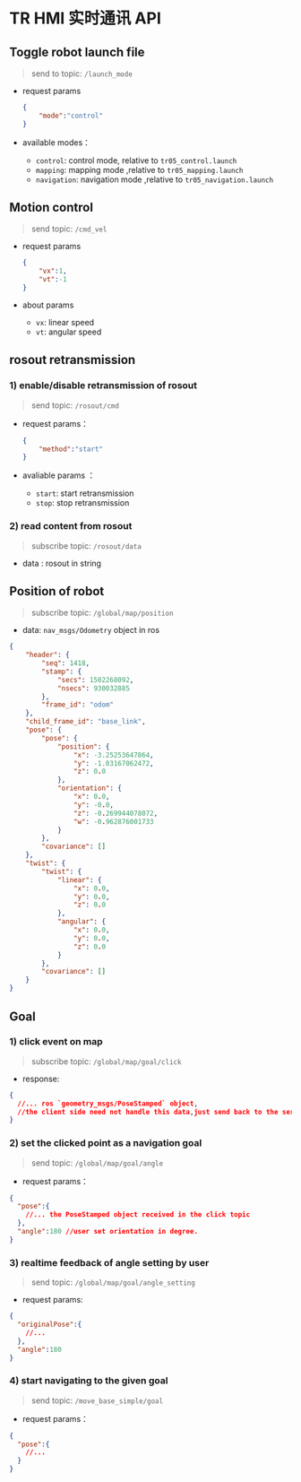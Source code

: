 # TR HMI 实时通讯 API

## Toggle robot launch file

> send to topic: `/launch_mode`

- request params

    ```json
    {
        "mode":"control"
    }
    ```

- available modes：
  - `control`: control mode, relative to `tr05_control.launch`
  - `mapping`: mapping mode ,relative to `tr05_mapping.launch`
  - `navigation`: navigation mode ,relative to `tr05_navigation.launch`

## Motion control

> send topic: `/cmd_vel`

- request params

    ```json
    {
        "vx":1,
        "vt":-1
    }
    ```

- about params
  - `vx`: linear speed
  - `vt`: angular speed

## rosout retransmission

### 1) enable/disable retransmission of rosout

> send topic: `/rosout/cmd`

- request params：

    ```json
    {
        "method":"start"
    }
    ```
- avaliable params ：
  - `start`: start retransmission
  - `stop`: stop retransmission

### 2) read content from rosout

> subscribe topic: `/rosout/data`

- data : rosout in string

## Position of robot

> subscribe topic: `/global/map/position`

- data: `nav_msgs/Odometry` object in ros

```json
{
    "header": {
        "seq": 1418,
        "stamp": {
            "secs": 1502268092,
            "nsecs": 930032885
        },
        "frame_id": "odom"
    },
    "child_frame_id": "base_link",
    "pose": {
        "pose": {
            "position": {
                "x": -3.25253647864,
                "y": -1.03167062472,
                "z": 0.0
            },
            "orientation": {
                "x": 0.0,
                "y": -0.0,
                "z": -0.269944078072,
                "w": -0.962876001733
            }
        },
        "covariance": []
    },
    "twist": {
        "twist": {
            "linear": {
                "x": 0.0,
                "y": 0.0,
                "z": 0.0
            },
            "angular": {
                "x": 0.0,
                "y": 0.0,
                "z": 0.0
            }
        },
        "covariance": []
    }
}
```

## Goal

### 1) click event on map

> subscribe topic: `/global/map/goal/click`

- response:

```json
{
  //... ros `geometry_msgs/PoseStamped` object,
  //the client side need not handle this data,just send back to the server side with the topic below.
}
```

### 2) set the clicked point as a navigation goal

> send topic: `/global/map/goal/angle`

- request params：

```json
{
  "pose":{
    //... the PoseStamped object received in the click topic
  },
  "angle":180 //user set orientation in degree.
}
```

### 3) realtime feedback of angle setting by user

> send topic: `/global/map/goal/angle_setting`

- request params:

```json
{
  "originalPose":{
    //...
  },
  "angle":180
}
```

### 4) start navigating to the given goal

> send topic: `/move_base_simple/goal`

- request params：

```json
{
  "pose":{
    //...
  }
}
```
